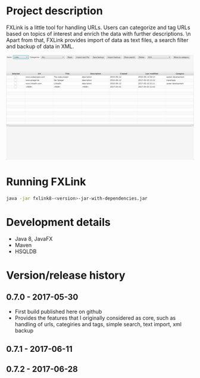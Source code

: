 
# Project description
FXLink is a little tool for handling URLs. Users can categorize and tag URLs based on topics of interest and enrich the data with further descriptions. \n
Apart from that, FXLink provides import of data as text files, a search filter and backup of data in XML. 

![](/docs/fxlink8.png) 

# Running FXLink
```bash 
java -jar fxlink8-<version>-jar-with-dependencies.jar
```

# Development details

* Java 8, JavaFX
* Maven
* HSQLDB
         
# Version/release history 

## 0.7.0 - 2017-05-30 

* First build published here on github
* Provides the features that I originally considered as core, such as handling of urls, categiries and tags, simple search, text import, xml backup

## 0.7.1 - 2017-06-11
## 0.7.2 - 2017-06-28


